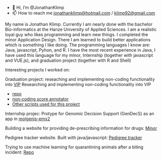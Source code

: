 - 👋 Hi, I’m @JonathanKlimp
- 📫 How to reach me jonathanklimp@hotmail.com / klimp92@gmail.com

My name is Jonathan Klimp. Currently I am nearly done with the bachelor Bio-informatics at the Hanze University of Applied Sciences. 
I am a realistic loyal guy who likes programming and learn new things. I completed the minor Application Design. 
There I am learned to build better applications which is something I like doing. The programming languages I know are: Java, javascript, Pyhon, and R. 
I have the most recent experience in Java, I have used this language for my minor, Internship (together with javascript and VUE.js), and graduation project (together with R and Shell)


Interesting projects I worked on:

Graduation project: reseaching and implementing non-coding functionality into [VIP](https://github.com/molgenis/vip)
Researching and implementing non-coding functionality into VIP 
- [repo](https://github.com/molgenis/vip/tree/feat/non-coding) 
- [non-coding score annotator](https://github.com/molgenis/vip-decision-tree/tree/feat/annotation) 
- [Other scripts used for this project](https://github.com/JonathanKlimp/Graduation-scripts)

Internship projec: Protype for Genomic Decision Support (GenDecS) as an app in [molgenis-emx2](https://github.com/JonathanKlimp/molgenis-emx2/tree/master/apps/gendecs)

Building a website for providing de-prescribing information for drugs: [Minor](https://github.com/MinorApplicationDesign/MinorApplicationDesign)

Pedigree tracker website. Built with java/javascript: [Pedigree tracker](https://bitbucket.org/JonathanKlimp/thema10/src/master/)

Trying to use machine learning for quarantining animals after a biting incident: [Repo](https://bitbucket.org/JonathanKlimp/thema09/src/master/)

